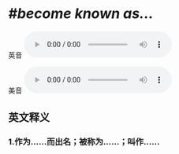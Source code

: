 # ***\#become known as...*** 
英音
<audio src="./media/become known as...1.aac" controls="controls"></audio>

美音
<audio src="./media/become known as...2.aac" controls="controls"></audio>



  

英文释义
---
### 1.**作为……而出名；被称为……；叫作……**  


